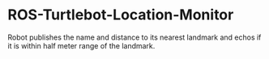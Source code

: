 # ROS-Turtlebot-Location-Monitor
Robot publishes the name and distance to its nearest landmark and echos if it is within half meter range of the landmark.
